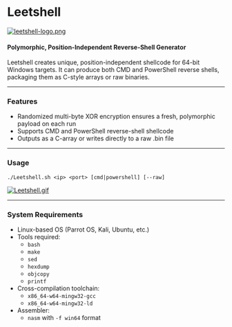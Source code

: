 # Leetshell

[![leetshell-logo.png](https://i.postimg.cc/VLhLqv3K/leetshell-logo.png)](https://postimg.cc/F7j4mrFS)

#### Polymorphic, Position-Independent Reverse-Shell Generator

Leetshell creates unique, position-independent shellcode for 64-bit Windows targets. It can produce both CMD and PowerShell reverse shells, packaging them as C-style arrays or raw binaries.

---

### Features

- Randomized multi-byte XOR encryption ensures a fresh, polymorphic payload on each run
- Supports CMD and PowerShell reverse-shell shellcode
- Outputs as a C-array or writes directly to a raw .bin file

---

### Usage

```
./Leetshell.sh <ip> <port> [cmd|powershell] [--raw]
```

[![Leetshell.gif](https://i.postimg.cc/LszYJh8y/Leetshell.gif)](https://postimg.cc/XZY7hjFF)

---

### System Requirements

- Linux-based OS (Parrot OS, Kali, Ubuntu, etc.)
- Tools required:
  - `bash`
  - `make`
  - `sed`
  - `hexdump`
  - `objcopy`
  - `printf`
- Cross-compilation toolchain:
  - `x86_64-w64-mingw32-gcc`
  - `x86_64-w64-mingw32-ld`
- Assembler:
  - `nasm` with `-f win64` format

